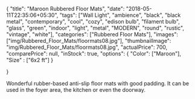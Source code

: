 {
    "title": "Maroon Rubbered Floor Mats",
    "date": "2018-05-11T22:35:06+05:30",
    "tags": ["Wall Light", "ambience", "black", "black metal", "contemporary", "cool", "cozy", "edison bulb", "filament bulb", "glass", "green", "indoor", "light", "metal", "MODERN", "round", "rustic", "vintage", "white"],
    "categories": ["Rubbered Floor Mats"],
    "images": ["img/Rubbered_Floor_Mats/floormats08.jpg"],
    "thumbnailImage": "img/Rubbered_Floor_Mats/floormats08.jpg",
    "actualPrice": 700,
    "comparePrice": null,
    "inStock": true,
    "options": {
            "Color": ["Maroon"],
            "Size" : ["6x2 ft"]
    }
    
}

Wonderful rubber-based anti-slip floor mats with good padding. It can be used in the foyer area, the kitchen or even the doorway.